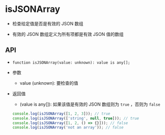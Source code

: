 # isJSONArray

+ 检查给定值是否是有效的 JSON 数组

+ 有效的 JSON 数组定义为所有项都是有效 JSON 值的数组

## API

+ `function isJSONArray(value: unknown): value is any[];`

+ 参数

  + value (unknown): 要检查的值

+ 返回值

  + (value is any[]): 如果该值是有效的 JSON 数组则为 `true` ，否则为 `false`

  ```js
  console.log(isJSONArray([1, 2, 3])); // true
  console.log(isJSONArray(['string', null, true])); // true
  console.log(isJSONArray([1, 2, () => {}])); // false
  console.log(isJSONArray('not an array')); // false
  ```
